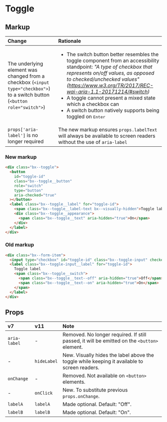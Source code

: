 # Toggle

## Markup

| Change                                                                                                                       | Rationale                                                                                                                                                                                                                                                                                                                                                                                                                  |
| :--------------------------------------------------------------------------------------------------------------------------- | :------------------------------------------------------------------------------------------------------------------------------------------------------------------------------------------------------------------------------------------------------------------------------------------------------------------------------------------------------------------------------------------------------------------------- |
| The underlying element was changed from a checkbox (`<input type="checkbox">`) to a switch button (`<button role="switch">`) | <ul> <li>The switch button better resembles the toggle component from an accessibility standpoint: _"A type of checkbox that represents on/off values, as opposed to checked/unchecked values" (https://www.w3.org/TR/2017/REC-wai-aria-1.1-20171214/#switch)_</li> <li>A toggle cannot present a mixed state which a checkbox can</li> <li>A switch button natively supports being toggled on <kbd>Enter</kbd></li> </ul> |
| `props['aria-label']` is no longer required                                                                                  | The new markup ensures `props.labelText` will always be available to screen readers without the use of `aria-label`                                                                                                                                                                                                                                                                                                        |

### New markup

```html
<div class="bx--toggle">
  <button
    id="toggle-id"
    class="bx--toggle__button"
    role="switch"
    type="button"
    aria-checked="true"
  ></button>
  <label class="bx--toggle__label" for="toggle-id">
    <span class="bx--toggle__label-text bx--visually-hidden">Toggle label</span>
    <div class="bx--toggle__appearance">
      <span class="bx--toggle__text" aria-hidden="true">On</span>
    </div>
  </label>
</div>
```

### Old markup

```html
<div class="bx--form-item">
  <input type="checkbox" id="toggle-id" class="bx--toggle-input" checked />
  <label class="bx--toggle-input__label" for="toggle-id">
    Toggle label
    <span class="bx--toggle__switch">
      <span class="bx--toggle__text--off" aria-hidden="true">Off</span>
      <span class="bx--toggle__text--on" aria-hidden="true">On</span>
    </span>
  </label>
</div>
```

## Props

| v7           | v11         | Note                                                                                         |
| :----------- | :---------- | :------------------------------------------------------------------------------------------- |
| `aria-label` | -           | Removed. No longer required. If still passed, it will be emitted on the `<button>` element.  |
| -            | `hideLabel` | New. Visually hides the label above the toggle while keeping it available to screen readers. |
| `onChange`   | -           | Removed. Not available on `<button>` elements.                                               |
| -            | `onClick`   | New. To substitute previous `props.onChange`.                                                |
| `labelA`     | `labelA`    | Made optional. Default: "Off".                                                               |
| `labelB`     | `labelB`    | Made optional. Default: "On".                                                                |

